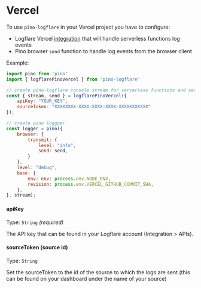 # Vercel

To use `pino-logflare` in your Vercel project you have to configure:

* Logflare Vercel [integration](https://vercel.com/integrations/logflare) that will handle serverless functions log events
* Pino browser `send` function to handle log events from the browser client

Example:

```js
import pino from 'pino'
import { logflarePinoVercel } from 'pino-logflare'

// create pino-logflare console stream for serverless functions and send function for browser logs
const { stream, send } = logflarePinoVercel({
    apiKey: "YOUR_KEY",
    sourceToken: "XXXXXXXX-XXXX-XXXX-XXXX-XXXXXXXXXXX"
});

// create pino loggger
const logger = pino({
    browser: {
        transmit: {
            level: "info",
            send: send,
        }
    },
    level: "debug",
    base: {
        env: env: process.env.NODE_ENV,
        revision: process.env.VERCEL_GITHUB_COMMIT_SHA,
    },
}, stream);
```

#### apiKey

Type: `String` _(required)_

The API key that can be found in your Logflare account (Integration > APIs).

#### sourceToken (source id)

Type: `String`

Set the sourceToken to the id of the source to which the logs are sent (this can be found on your dashboard under the name of your source)

